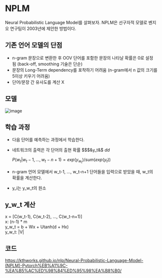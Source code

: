 # NPLM

Neural Probabilistic Language Model를 살펴보자. NPLM은 선구자적 모델로 벤지오 연구팀이 2003년에 제안한 방법이다. 

## 기존 언어 모델의 단점

- n-gram 문장으로 변환한 후 OOV 단어를 포함한 문장의 나타날 확률은 0로 설정 됨 (back-off, smoothing 기술은 단순)
- 문장의 Long-Term dependency를 포착하기 어려움 (n-gram에서 n 값의 크기를 5이상 키우기 어려움)
- 단어/문장 간 유사도를 계산 X

## 모델
![image](https://user-images.githubusercontent.com/75521926/177001101-39148dcd-3fb5-4ebf-9007-ee2f420ab07c.png)

## 학습 과정
- 다음 단어를 예측하는 과정에서 학습한다.

- 네트워크의 출력은 각 단어의 출현 확률 $$$&y_t&$  $dd$

  $P(w_t|w_t-1, ..., w_t-n+1) = exp(y_w_t) / sum(exp(y_t))$

- n-gram 언어 모델에서 w_t-1, ..., w_t-n+1 단어들을 입력으로 받았을 때, w_t의 확률을 계산한다.

- y_i는 y_w_t의 원소

## y_w_t 계산
x = [C(w_t-1), C(w_t-2), ..., C(w_t-n+1)]  
x: (n-1) * m  
y_w_t = b + Wx + Utanh(d + Hx)  
y_w_t: |V|

## 코드
https://kthworks.github.io/nlp/Neural-Probabilistic-Language-Model-(NPLM)-Pytorch%EB%A1%9C-%EA%B5%AC%ED%98%84%ED%95%98%EA%B8%B0/
